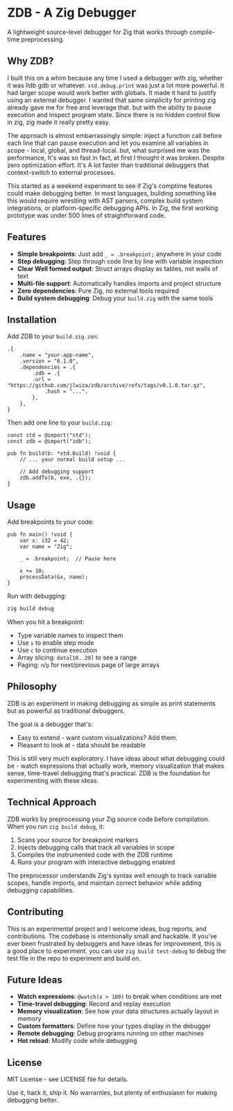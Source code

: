 # ZDB - A Zig Debugger

A lightweight source-level debugger for Zig that works through compile-time preprocessing.

## Why ZDB?

I built this on a whim because any time I used a debugger with zig, whether it was lldb gdb or whatever. `std.debug.print` was just a lot more powerful. It had larger scope would work better with globals. It made it hard to justify using an external debugger. I wanted that same simplicity for printing zig already gave me for free and leverage that. but with the ability to pause execution and inspect program state. Since there is no hidden control flow in zig, zig made it really pretty easy.

The approach is almost embarrassingly simple: inject a function call before each line that can pause execution and let you examine all variables in scope - local, global, and thread-local. but, what surprised me was the performance, It's was so fast in fact, at first I thought it was broken. Despite zero optimization effort. It's A lot faster than traditional debuggers that context-switch to external processes.

This started as a weekend experiment to see if Zig's comptime features could make debugging better. In most languages, building something like this would require wrestling with AST parsers, complex build system integrations, or platform-specific debugging APIs. In Zig, the first working prototype was under 500 lines of straightforward code.

## Features

- **Simple breakpoints**: Just add `_ = .breakpoint;` anywhere in your code
- **Step debugging**: Step through code line by line with variable inspection
- **Clear Well formed output**: Struct arrays display as tables, not walls of text
- **Multi-file support**: Automatically handles imports and project structure
- **Zero dependencies**: Pure Zig, no external tools required
- **Build system debugging**: Debug your `build.zig` with the same tools

## Installation

Add ZDB to your `build.zig.zon`:

```zig
.{
    .name = "your-app-name",
    .version = "0.1.0",
    .dependencies = .{
        .zdb = .{
        .url = "https://github.com/jlwiza/zdb/archive/refs/tags/v0.1.0.tar.gz",
            .hash = "...",
        },
    },
}
```

Then add one line to your `build.zig`:

```zig
const std = @import("std");
const zdb = @import("zdb");

pub fn build(b: *std.Build) !void {
    // ... your normal build setup ...
    
    // Add debugging support
    zdb.addTo(b, exe, .{});
}
```

## Usage

Add breakpoints to your code:

```zig
pub fn main() !void {
    var x: i32 = 42;
    var name = "Zig";
    
    _ = .breakpoint;  // Pause here
    
    x += 10;
    processData(&x, name);
}
```

Run with debugging:

```bash
zig build debug
```

When you hit a breakpoint:
- Type variable names to inspect them
- Use `s` to enable step mode
- Use `c` to continue execution
- Array slicing: `data[10..20]` to see a range
- Paging: `n`/`p` for next/previous page of large arrays

## Philosophy

ZDB is an experiment in making debugging as simple as print statements but as powerful as traditional debuggers.

The goal is a debugger that's:
- Easy to extend - want custom visualizations? Add them.
- Pleasant to look at - data should be readable

This is still very much exploratory. I have ideas about what debugging could be - watch expressions that actually work, memory visualization that makes sense, time-travel debugging that's practical. ZDB is the foundation for experimenting with these ideas.

## Technical Approach

ZDB works by preprocessing your Zig source code before compilation. When you run `zig build debug`, it:

1. Scans your source for breakpoint markers
2. Injects debugging calls that track all variables in scope
3. Compiles the instrumented code with the ZDB runtime
4. Runs your program with interactive debugging enabled

The preprocessor understands Zig's syntax well enough to track variable scopes, handle imports, and maintain correct behavior while adding debugging capabilities.

## Contributing

This is an experimental project and I welcome ideas, bug reports, and contributions. The codebase is intentionally small and hackable. If you've ever been frustrated by debuggers and have ideas for improvement, this is a good place to experiment.
 you can use `zig build test-debug` to debug the test file in the repo to experiment and build on.

## Future Ideas

- **Watch expressions**: `@watch(x > 100)` to break when conditions are met
- **Time-travel debugging**: Record and replay execution
- **Memory visualization**: See how your data structures actually layout in memory
- **Custom formatters**: Define how your types display in the debugger
- **Remote debugging**: Debug programs running on other machines
- **Hot reload**: Modify code while debugging

## License

MIT License - see LICENSE file for details.

Use it, hack it, ship it. No warranties, but plenty of enthusiasm for making debugging better.
